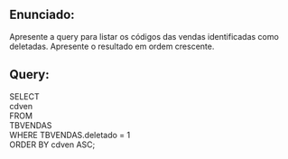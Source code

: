 ## Enunciado:

Apresente a query para listar os códigos das vendas identificadas como deletadas. Apresente o resultado em ordem crescente.

## Query:

SELECT  
cdven  
FROM  
TBVENDAS  
WHERE TBVENDAS.deletado = 1  
ORDER BY cdven ASC;  
